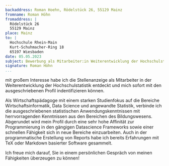 ```yaml
---
backaddress: Roman Hoehn, Rödelstück 26, 55129 Mainz
fromname: Roman Höhn
fromaddress: |
  Rödelstück 26  
  55129 Mainz  
place: Mainz
to: |
  Hochschule Rhein-Main  
  Kurt-Schuhmacher-Ring 18  
  65197 Wiesbaden  
date: 05.05.2023
subject: Bewerbung als Mitarbeiter:in Weiterentwicklung der Hochschulstatistik (m/w/d) 
signature: Roman Höhn
...
```


mit großem Interesse habe ich die Stellenanzeige als Mitarbeiter in der Weiterentwicklung der Hochschulstatistik entdeckt und mich sofort mit den ausgeschriebenen Profil indentifizieren können.

Als Wirtschaftspädagoge mit einem starken Studienfokus auf die Bereiche Wirtschaftsinformatik, Data Science und angewandte Statistik, verbinde ich die ausgeschriebenen statistischen Anwendungskenntnissen mit herrvorragenden Kenntnissen aus den Bereichen des Bildungswesens. Abgerundet wird mein Profil durch eine sehr hohe Affinität zur Programmierung in den gängigen Datascience Frameworks sowie einer schnellen Fähigkeit sich in neue Bereiche einzuarbeiten. Auch in der programmatische Erstellung von Reports habe ich bereits Erfahrungen mit TeX oder Markdown basierter Software gesammelt.

Ich freue mich darauf, Sie in einem persönlichen Gespräch von meinen Fähigkeiten überzeugen zu können!  
